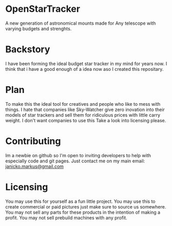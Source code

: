 # OpenStarTracker
A new generation of astronomical mounts made for Any telescope with varying budgets and strenghts.

# Backstory
I have been forming the ideal budget star tracker in my mind for years now. I think that i have a good enough of a idea now aso I created this repositary.

# Plan
To make this the ideal tool for creatives and people who like to mess with things. I hate that companies like Sky-Watcher give zero inovation into their models of star trackers and sell them for ridiculous prices with little carry weight. I don't want companies to use this Take a look into licensing please.

# Contributing
Im a newbie on github so I'm open to inviting developers to help with especially code and git pages. Just contact me on my main email: janicko.markus@gmail.com

# Licensing
You may use this for yourself as a fun little project.
You may use this to create commercial or paid pictures just make sure to source us somewhere.
You may not sell any parts for these products in the intention of making a profit.
You may not sell prebuild machines with any profit.
